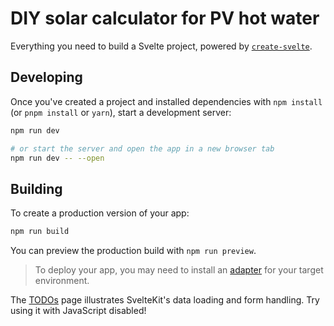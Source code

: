 # DIY solar calculator for PV hot water

Everything you need to build a Svelte project, powered by [`create-svelte`](https://github.com/sveltejs/kit/tree/master/packages/create-svelte).


## Developing

Once you've created a project and installed dependencies with `npm install` (or `pnpm install` or `yarn`), start a development server:

```bash
npm run dev

# or start the server and open the app in a new browser tab
npm run dev -- --open
```

## Building

To create a production version of your app:

```bash
npm run build
```

You can preview the production build with `npm run preview`.

> To deploy your app, you may need to install an [adapter](https://kit.svelte.dev/docs/adapters) for your target environment.


The <a href="/todos">TODOs</a> page illustrates SvelteKit's data loading and form handling. Try using
it with JavaScript disabled!